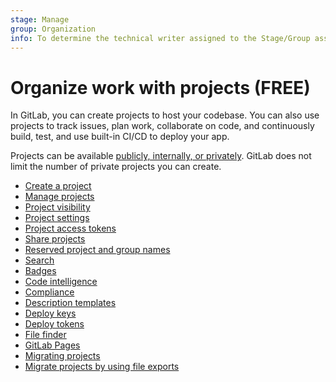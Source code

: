 ```yaml
---
stage: Manage
group: Organization
info: To determine the technical writer assigned to the Stage/Group associated with this page, see https://about.gitlab.com/handbook/product/ux/technical-writing/#assignments
---
```


# Organize work with projects **(FREE)**

In GitLab, you can create projects to host
your codebase. You can also use projects to track issues, plan work,
collaborate on code, and continuously build, test, and use
built-in CI/CD to deploy your app.

Projects can be available [publicly, internally, or privately](../public_access.md).
GitLab does not limit the number of private projects you can create.

- [Create a project](index.md)
- [Manage projects](working_with_projects.md)
- [Project visibility](../public_access.md)
- [Project settings](../project/settings/index.md)
- [Project access tokens](../project/settings/project_access_tokens.md)
- [Share projects](../project/members/share_project_with_groups.md)
- [Reserved project and group names](../../user/reserved_names.md)
- [Search](../../user/search/index.md)
- [Badges](../../user/project/badges.md)
- [Code intelligence](../../user/project/code_intelligence.md)
- [Compliance](../../user/compliance/index.md)
- [Description templates](../../user/project/description_templates.md)
- [Deploy keys](../../user/project/deploy_keys/index.md)
- [Deploy tokens](../../user/project/deploy_tokens/index.md)
- [File finder](../../user/project/repository/file_finder.md)
- [GitLab Pages](../../user/project/pages/index.md)
- [Migrating projects](../../user/project/import/index.md)
- [Migrate projects by using file exports](../../user/project/settings/import_export.md)
